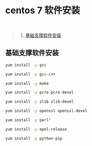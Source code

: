 # centos 7 软件安装
<br>

>1. [基础支撑软件安装](#基础支撑软件安装 "基础支撑软件安装")

## 基础支撑软件安装

```bash
yum install -y gcc

yum install -y gcc-c++

yum install -y make

yum install -y pcre pcre-devel

yum install -y zlib zlib-devel

yum install -y openssl openssl-devel

yum install -y perl*

yum install -y epel-release

yum install -y python-pip

```

